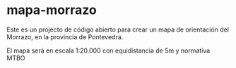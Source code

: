 # mapa-morrazo

Este es un projecto de código abierto para crear un mapa de orientación del Morrazo, en la provincia de Pontevedra.

El mapa será en escala 1:20.000 con equidistancia de 5m y normativa MTBO
